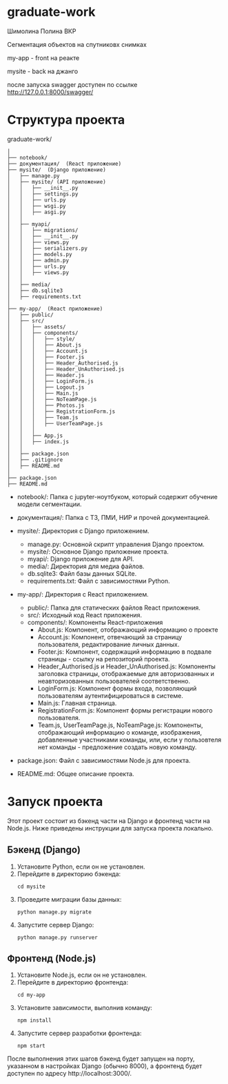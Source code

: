 # graduate-work
Шимолина Полина ВКР

Сегментация объектов на спутниковх снимках

my-app - front на реакте

mysite - back на джанго

после запуска swagger доступен по ссылке http://127.0.0.1:8000/swagger/

# Структура проекта

graduate-work/

```
│
├── notebook/
├── документация/  (React приложение)
├── mysite/  (Django приложение)
│   ├── manage.py
│   ├── mysite/ (API приложение)
│   │   ├── __init__.py
│   │   ├── settings.py
│   │   ├── urls.py
│   │   ├── wsgi.py
│   │   ├── asgi.py
│   │
│   ├── myapi/
│   │   ├── migrations/
│   │   ├── __init__.py
│   │   ├── views.py
│   │   ├── serializers.py
│   │   ├── models.py
│   │   ├── admin.py
│   │   ├── urls.py
│   │   ├── views.py
│   │
│   ├── media/
│   ├── db.sqlite3
│   ├── requirements.txt
│
├── my-app/  (React приложение)
│   ├── public/
│   ├── src/
│   │   ├── assets/
│   │   ├── components/
│   │   │   ├── style/
│   │   │   ├── About.js
│   │   │   ├── Account.js
│   │   │   ├── Footer.js
│   │   │   ├── Header_Authorised.js
│   │   │   ├── Header_UnAuthorised.js
│   │   │   ├── Header.js
│   │   │   ├── LoginForm.js
│   │   │   ├── Logout.js
│   │   │   ├── Main.js
│   │   │   ├── NoTeamPage.js
│   │   │   ├── Photos.js
│   │   │   ├── RegistrationForm.js
│   │   │   ├── Team.js
│   │   │   ├── UserTeamPage.js
│   │   │
│   │   ├── App.js
│   │   ├── index.js
│   │
│   ├── package.json
│   ├── .gitignore
│   ├── README.md
│
├── package.json
├── README.md
```

- notebook/: Папка с jupyter-ноутбуком, который содержит обучение модели сегментации.
- документация/: Папка с ТЗ, ПМИ, НИР и прочей документацией.
- mysite/: Директория с Django приложением.
  - manage.py: Основной скрипт управления Django проектом.
  - mysite/: Основное Django приложение проекта.
  - myapi/: Django приложение для API.
  - media/: Директория для медиа файлов.
  - db.sqlite3: Файл базы данных SQLite.
  - requirements.txt: Файл с зависимостями Python.
- my-app/: Директория с React приложением.
  - public/: Папка для статических файлов React приложения.
  - src/: Исходный код React приложения.
   - components/: Компоненты React-приложения
      - About.js: Компонент, отображающий информацию о проекте
      - Account.js: Компонент, отвечающий за страницу пользователя, редактирование личных данных.
      - Footer.js: Компонент, содержащий информацию в подвале страницы - ссылку на репозиторий проекта.
      - Header_Authorised.js и Header_UnAuthorised.js: Компоненты заголовка страницы, отображаемые для авторизованных и неавторизованных пользователей соответственно.
      - LoginForm.js: Компонент формы входа, позволяющий пользователям аутентифицироваться в системе.
      - Main.js: Главная страница.
      - RegistrationForm.js: Компонент формы регистрации нового пользователя.
      - Team.js, UserTeamPage.js, NoTeamPage.js: Компоненты, отображающий информацию о команде, изображения, добавленные участниками команды, или, если у пользовтеля нет команды - предложение создать новую команду.

- package.json: Файл с зависимостями Node.js для проекта.
- README.md: Общее описание проекта.

# Запуск проекта

Этот проект состоит из бэкенд части на Django и фронтенд части на Node.js. Ниже приведены инструкции для запуска проекта локально.


## Бэкенд (Django)

1. Установите Python, если он не установлен.
2. Перейдите в директорию бэкенда:
   ```
   cd mysite
   ```
3. Проведите миграции базы данных:
   ```
   python manage.py migrate
   ```
4. Запустите сервер Django:
   ```
   python manage.py runserver
   ```

## Фронтенд (Node.js)

1. Установите Node.js, если он не установлен.
2. Перейдите в директорию фронтенда:
   ```
   cd my-app
   ```
4. Установите зависимости, выполнив команду:
   ```
   npm install
   ```
5. Запустите сервер разработки фронтенда:
   ```
   npm start
   ```

После выполнения этих шагов бэкенд будет запущен на порту, указанном в настройках Django (обычно 8000), а фронтенд будет доступен по адресу http://localhost:3000/.
